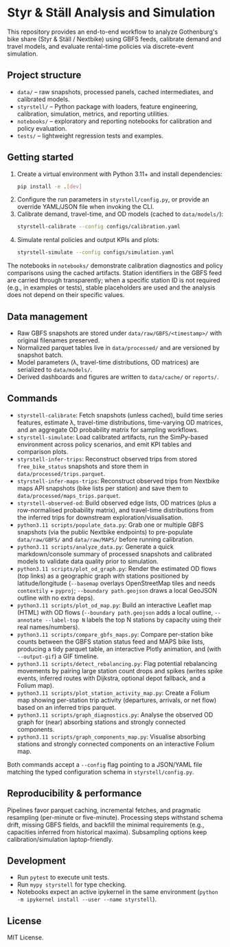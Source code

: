 # Styr & Ställ Analysis and Simulation

This repository provides an end-to-end workflow to analyze Gothenburg's bike share (Styr & Ställ / Nextbike) using GBFS feeds, calibrate demand and travel models, and evaluate rental-time policies via discrete-event simulation.

## Project structure

- `data/` – raw snapshots, processed panels, cached intermediates, and calibrated models.
- `styrstell/` – Python package with loaders, feature engineering, calibration, simulation, metrics, and reporting utilities.
- `notebooks/` – exploratory and reporting notebooks for calibration and policy evaluation.
- `tests/` – lightweight regression tests and examples.

## Getting started

1. Create a virtual environment with Python 3.11+ and install dependencies:
   ```bash
   pip install -e .[dev]
   ```
2. Configure the run parameters in `styrstell/config.py`, or provide an override YAML/JSON file when invoking the CLI.
3. Calibrate demand, travel-time, and OD models (cached to `data/models/`):
   ```bash
   styrstell-calibrate --config configs/calibration.yaml
   ```
4. Simulate rental policies and output KPIs and plots:
   ```bash
   styrstell-simulate --config configs/simulation.yaml
   ```

The notebooks in `notebooks/` demonstrate calibration diagnostics and policy comparisons using the cached artifacts. Station identifiers in the GBFS feed are carried through transparently; when a specific station ID is not required (e.g., in examples or tests), stable placeholders are used and the analysis does not depend on their specific values.

## Data management

- Raw GBFS snapshots are stored under `data/raw/GBFS/<timestamp>/` with original filenames preserved.
- Normalized parquet tables live in `data/processed/` and are versioned by snapshot batch.
- Model parameters (λ, travel-time distributions, OD matrices) are serialized to `data/models/`.
- Derived dashboards and figures are written to `data/cache/` or `reports/`.

## Commands

- `styrstell-calibrate`: Fetch snapshots (unless cached), build time series features, estimate λ, travel-time distributions, time-varying OD matrices, and an aggregate OD probability matrix for sampling workflows.
- `styrstell-simulate`: Load calibrated artifacts, run the SimPy-based environment across policy scenarios, and emit KPI tables and comparison plots.
- `styrstell-infer-trips`: Reconstruct observed trips from stored `free_bike_status` snapshots and store them in `data/processed/trips.parquet`.
- `styrstell-infer-maps-trips`: Reconstruct observed trips from Nextbike maps API snapshots (bike lists per station) and save them to `data/processed/maps_trips.parquet`.
- `styrstell-observed-od`: Build observed edge lists, OD matrices (plus a row-normalised probability matrix), and travel-time distributions from the inferred trips for downstream exploration/visualisation.
- `python3.11 scripts/populate_data.py`: Grab one or multiple GBFS snapshots (via the public Nextbike endpoints) to pre-populate `data/raw/GBFS/` and `data/raw/MAPS/` before running calibration.
- `python3.11 scripts/analyze_data.py`: Generate a quick markdown/console summary of processed snapshots and calibrated models to validate data quality prior to simulation.
- `python3.11 scripts/plot_od_graph.py`: Render the estimated OD flows (top links) as a geographic graph with stations positioned by latitude/longitude (`--basemap` overlays OpenStreetMap tiles and needs `contextily` + `pyproj`; `--boundary path.geojson` draws a local GeoJSON outline with no extra deps).
- `python3.11 scripts/plot_od_map.py`: Build an interactive Leaflet map (HTML) with OD flows (`--boundary path.geojson` adds a local outline, `--annotate --label-top N` labels the top N stations by capacity using their real names/numbers).
- `python3.11 scripts/compare_gbfs_maps.py`: Compare per-station bike counts between the GBFS station status feed and MAPS bike lists, producing a tidy parquet table, an interactive Plotly animation, and (with `--output-gif`) a GIF timeline.
- `python3.11 scripts/detect_rebalancing.py`: Flag potential rebalancing movements by pairing large station count drops and spikes (writes spike events, inferred routes with Dijkstra, optional depot fallback, and a Folium map).
- `python3.11 scripts/plot_station_activity_map.py`: Create a Folium map showing per-station trip activity (departures, arrivals, or net flow) based on an inferred trips parquet.
- `python3.11 scripts/graph_diagnostics.py`: Analyse the observed OD graph for (near) absorbing stations and strongly connected components.
- `python3.11 scripts/graph_components_map.py`: Visualise absorbing stations and strongly connected components on an interactive Folium map.

Both commands accept a `--config` flag pointing to a JSON/YAML file matching the typed configuration schema in `styrstell/config.py`.

## Reproducibility & performance

Pipelines favor parquet caching, incremental fetches, and pragmatic resampling (per-minute or five-minute). Processing steps withstand schema drift, missing GBFS fields, and backfill the minimal requirements (e.g., capacities inferred from historical maxima). Subsampling options keep calibration/simulation laptop-friendly.

## Development

- Run `pytest` to execute unit tests.
- Run `mypy styrstell` for type checking.
- Notebooks expect an active ipykernel in the same environment (`python -m ipykernel install --user --name styrstell`).

## License

MIT License.
